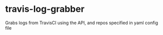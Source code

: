 travis-log-grabber
==================

Grabs logs from TravisCI using the API, and repos specified in yaml config file
